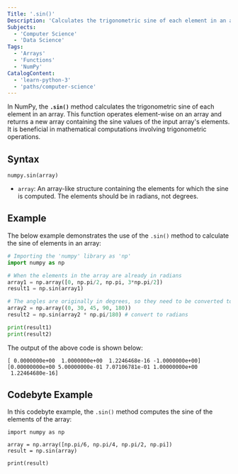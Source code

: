 ```yaml
---
Title: '.sin()'
Description: 'Calculates the trigonometric sine of each element in an array.'
Subjects:
  - 'Computer Science'
  - 'Data Science'
Tags:
  - 'Arrays'
  - 'Functions'
  - 'NumPy'
CatalogContent:
  - 'learn-python-3'
  - 'paths/computer-science'
---
```


In NumPy, the **`.sin()`** method calculates the trigonometric sine of each element in an array. This function operates element-wise on an array and returns a new array containing the sine values of the input array's elements. It is beneficial in mathematical computations involving trigonometric operations.

## Syntax

```pseudo
numpy.sin(array)
```

- `array`: An array-like structure containing the elements for which the sine is computed. The elements should be in radians, not degrees.

## Example

The below example demonstrates the use of the `.sin()` method to calculate the sine of elements in an array:

```py
# Importing the 'numpy' library as 'np'
import numpy as np

# When the elements in the array are already in radians
array1 = np.array([0, np.pi/2, np.pi, 3*np.pi/2])
result1 = np.sin(array1)

# The angles are originally in degrees, so they need to be converted to radians
array2 = np.array((0, 30, 45, 90, 180))
result2 = np.sin(array2 * np.pi/180) # convert to radians

print(result1)
print(result2)
```

The output of the above code is shown below:

```shell
[ 0.0000000e+00  1.0000000e+00  1.2246468e-16 -1.0000000e+00]
[0.00000000e+00 5.00000000e-01 7.07106781e-01 1.00000000e+00
 1.22464680e-16]
```

## Codebyte Example

In this codebyte example, the `.sin()` method computes the sine of the elements of the array:

```codebyte/python
import numpy as np

array = np.array([np.pi/6, np.pi/4, np.pi/2, np.pi])
result = np.sin(array)

print(result)
```
